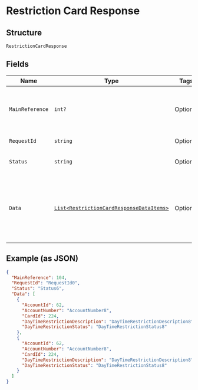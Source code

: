 
# Restriction Card Response

## Structure

`RestrictionCardResponse`

## Fields

| Name | Type | Tags | Description |
|  --- | --- | --- | --- |
| `MainReference` | `int?` | Optional | Main reference number for tracking.<br>Example: 123455 |
| `RequestId` | `string` | Optional | API Request Id |
| `Status` | `string` | Optional | API Response Status |
| `Data` | [`List<RestrictionCardResponseDataItems>`](../../doc/models/restriction-card-response-data-items.md) | Optional | List of card restriction requests validated and submitted successfully for processing. |

## Example (as JSON)

```json
{
  "MainReference": 104,
  "RequestId": "RequestId0",
  "Status": "Status6",
  "Data": [
    {
      "AccountId": 62,
      "AccountNumber": "AccountNumber8",
      "CardId": 224,
      "DayTimeRestrictionDescription": "DayTimeRestrictionDescription8",
      "DayTimeRestrictionStatus": "DayTimeRestrictionStatus8"
    },
    {
      "AccountId": 62,
      "AccountNumber": "AccountNumber8",
      "CardId": 224,
      "DayTimeRestrictionDescription": "DayTimeRestrictionDescription8",
      "DayTimeRestrictionStatus": "DayTimeRestrictionStatus8"
    }
  ]
}
```

